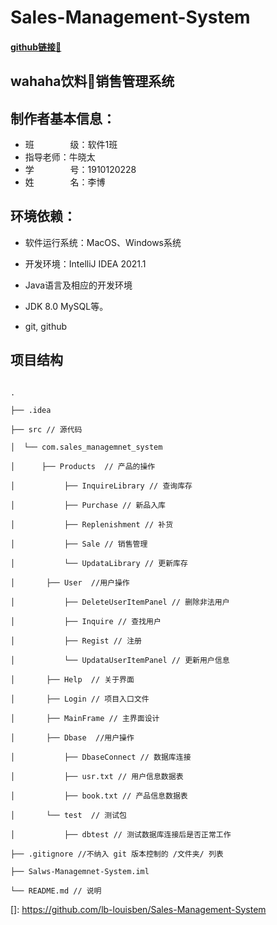 # Sales-Management-System
#### [github链接🔗](https://github.com/lb-louisben/Sales-Management-System)
## wahaha饮料🥤销售管理系统

## 制作者基本信息：

- 班 &emsp; &emsp; &emsp; 级：软件1班
- 指导老师：牛晓太
- 学 &emsp; &emsp; &emsp; 号：1910120228
- 姓 &emsp; &emsp; &emsp; 名：李博

## 环境依赖：

- 软件运行系统：MacOS、Windows系统
- 开发环境：IntelliJ IDEA 2021.1
- Java语言及相应的开发环境
- JDK 8.0 MySQL等。

- git, github

## 项目结构

```

.

├── .idea

├── src // 源代码

│  └── com.sales_managemnet_system

│      ├── Products  // 产品的操作

│           ├── InquireLibrary // 查询库存

│           ├── Purchase // 新品入库

│           ├── Replenishment // 补货

│           ├── Sale // 销售管理

│           └── UpdataLibrary // 更新库存

│       ├── User  //用户操作

│           ├── DeleteUserItemPanel // 删除非法用户

│           ├── Inquire // 查找用户

│           ├── Regist // 注册

│           └── UpdataUserItemPanel // 更新用户信息

│       ├── Help  // 关于界面

│       ├── Login // 项目入口文件

│       ├── MainFrame // 主界面设计

│       ├── Dbase  //用户操作

│           ├── DbaseConnect // 数据库连接

│           ├── usr.txt // 用户信息数据表

│           ├── book.txt // 产品信息数据表

│       └── test  // 测试包

│           ├── dbtest // 测试数据库连接后是否正常工作

├── .gitignore //不纳入 git 版本控制的 /文件夹/ 列表

├── Salws-Managemnet-System.iml

└── README.md // 说明

```



[]: https://github.com/lb-louisben/Sales-Management-System